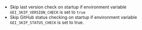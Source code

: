 
- Skip last version check on startup if environment variable `GEI_SKIP_VERSION_CHECK` is set to `true`
- Skip GitHub status checking on startup if environment variable `GEI_SKIP_STATUS_CHECK` is set to true.
